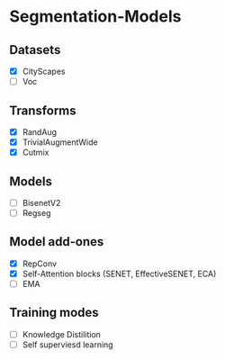 # Segmentation-Models
## Datasets
- [x] CityScapes
- [ ] Voc

## Transforms
- [X] RandAug
- [x] TrivialAugmentWide
- [x] Cutmix

## Models
- [ ] BisenetV2
- [ ] Regseg

## Model add-ones
- [x] RepConv
- [x] Self-Attention blocks (SENET, EffectiveSENET, ECA)
- [ ] EMA

## Training modes
- [ ] Knowledge Distilition
- [ ] Self superviesd learning
